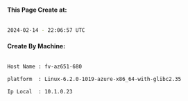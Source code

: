 
   
#### This Page Create at:

```bash

2024-02-14 - 22:06:57 UTC

```

#### Create By Machine:

```bash

Host Name : fv-az651-680

platform  : Linux-6.2.0-1019-azure-x86_64-with-glibc2.35

Ip Local  : 10.1.0.23

```

